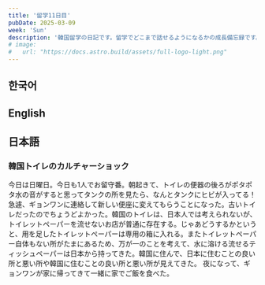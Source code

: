 ```yaml
---
title: '留学11日目'
pubDate: 2025-03-09
week: 'Sun'
description: '韓国留学の日記です。留学でどこまで話せるようになるかの成長備忘録です。'
# image:
#   url: "https://docs.astro.build/assets/full-logo-light.png"
---
```


## 한국어

###

## English

###

## 日本語

### 韓国トイレのカルチャーショック

今日は日曜日。今日も1人でお留守番。朝起きて、トイレの便器の後ろがポタポタ水の音がすると思ってタンクの所を見たら、なんとタンクにヒビが入ってる！急遽、ギョンワンに連絡して新しい便座に変えてもらうことになった。古いトイレだったのでちょうどよかった。韓国のトイレは、日本人では考えられないが、トイレットペーパーを流せないお店が普通に存在する。じゃあどうするかというと、用を足したトイレットペーパーは専用の箱に入れる。またトイレットペーパー自体もない所がたまにあるため、万が一のことを考えて、水に溶ける流せるティッシュペーパーは日本から持ってきた。韓国に住んで、日本に住むことの良い所と悪い所や韓国に住むことの良い所と悪い所が見えてきた。
夜になって、ギョンワンが家に帰ってきて一緒に家でご飯を食べた。
